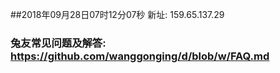 ##2018年09月28日07时12分07秒 新址: 159.65.137.29
### 兔友常见问题及解答: https://github.com/wanggonging/d/blob/w/FAQ.md
